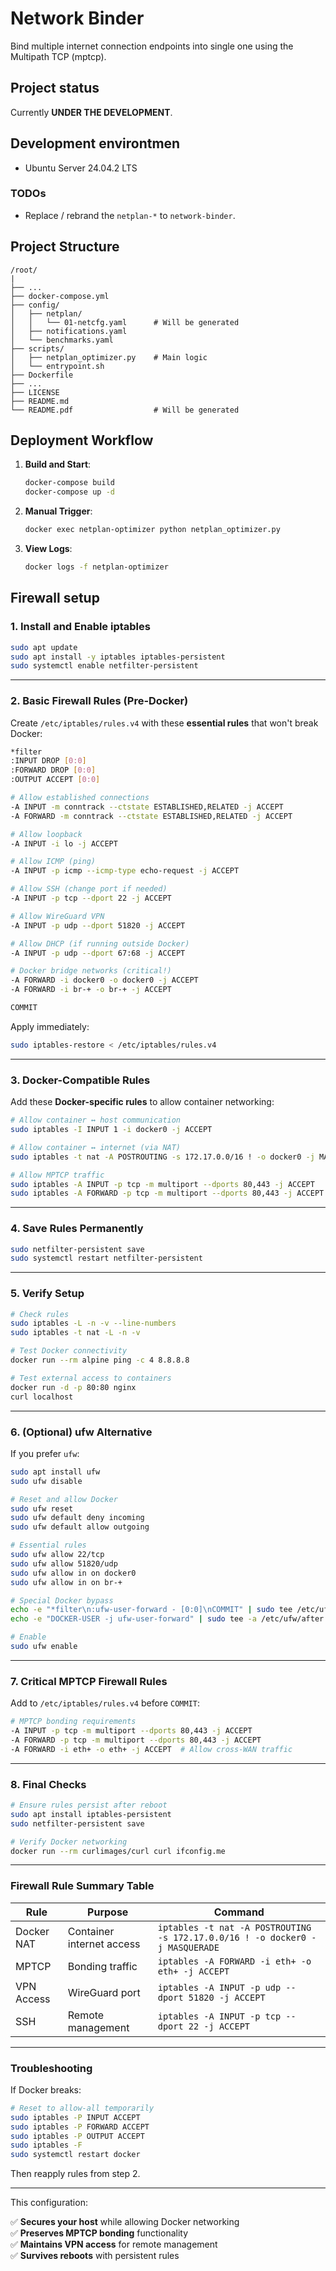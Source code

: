 # Network Binder

Bind multiple internet connection endpoints into single one using the Multipath TCP (mptcp).

## Project status

Currently **UNDER THE DEVELOPMENT**.

## Development environtmen

- Ubuntu Server 24.04.2 LTS

### TODOs

- Replace / rebrand the `netplan-*` to `network-binder`.

## Project Structure

```
/root/
|
├── ...
├── docker-compose.yml
├── config/
│   ├── netplan/
│   │   └── 01-netcfg.yaml      # Will be generated
│   ├── notifications.yaml
│   └── benchmarks.yaml
├── scripts/
│   ├── netplan_optimizer.py    # Main logic
│   └── entrypoint.sh
├── Dockerfile
├── ...
├── LICENSE
├── README.md
└── README.pdf                  # Will be generated
```

## Deployment Workflow

1. **Build and Start**:
   ```bash
   docker-compose build
   docker-compose up -d
   ```

2. **Manual Trigger**:
   ```bash
   docker exec netplan-optimizer python netplan_optimizer.py
   ```

3. **View Logs**:
   ```bash
   docker logs -f netplan-optimizer
   ```

## Firewall setup

### **1. Install and Enable iptables**
```bash
sudo apt update
sudo apt install -y iptables iptables-persistent
sudo systemctl enable netfilter-persistent
```

---

### **2. Basic Firewall Rules (Pre-Docker)**
Create `/etc/iptables/rules.v4` with these **essential rules** that won't break Docker:

```bash
*filter
:INPUT DROP [0:0]
:FORWARD DROP [0:0]
:OUTPUT ACCEPT [0:0]

# Allow established connections
-A INPUT -m conntrack --ctstate ESTABLISHED,RELATED -j ACCEPT
-A FORWARD -m conntrack --ctstate ESTABLISHED,RELATED -j ACCEPT

# Allow loopback
-A INPUT -i lo -j ACCEPT

# Allow ICMP (ping)
-A INPUT -p icmp --icmp-type echo-request -j ACCEPT

# Allow SSH (change port if needed)
-A INPUT -p tcp --dport 22 -j ACCEPT

# Allow WireGuard VPN
-A INPUT -p udp --dport 51820 -j ACCEPT

# Allow DHCP (if running outside Docker)
-A INPUT -p udp --dport 67:68 -j ACCEPT

# Docker bridge networks (critical!)
-A FORWARD -i docker0 -o docker0 -j ACCEPT
-A FORWARD -i br-+ -o br-+ -j ACCEPT

COMMIT
```

Apply immediately:
```bash
sudo iptables-restore < /etc/iptables/rules.v4
```

---

### **3. Docker-Compatible Rules**
Add these **Docker-specific rules** to allow container networking:

```bash
# Allow container ↔ host communication
sudo iptables -I INPUT 1 -i docker0 -j ACCEPT

# Allow container ↔ internet (via NAT)
sudo iptables -t nat -A POSTROUTING -s 172.17.0.0/16 ! -o docker0 -j MASQUERADE

# Allow MPTCP traffic
sudo iptables -A INPUT -p tcp -m multiport --dports 80,443 -j ACCEPT
sudo iptables -A FORWARD -p tcp -m multiport --dports 80,443 -j ACCEPT
```

---

### **4. Save Rules Permanently**
```bash
sudo netfilter-persistent save
sudo systemctl restart netfilter-persistent
```

---

### **5. Verify Setup**
```bash
# Check rules
sudo iptables -L -n -v --line-numbers
sudo iptables -t nat -L -n -v

# Test Docker connectivity
docker run --rm alpine ping -c 4 8.8.8.8

# Test external access to containers
docker run -d -p 80:80 nginx
curl localhost
```

---

### **6. (Optional) ufw Alternative**
If you prefer `ufw`:

```bash
sudo apt install ufw
sudo ufw disable

# Reset and allow Docker
sudo ufw reset
sudo ufw default deny incoming
sudo ufw default allow outgoing

# Essential rules
sudo ufw allow 22/tcp
sudo ufw allow 51820/udp
sudo ufw allow in on docker0
sudo ufw allow in on br-+

# Special Docker bypass
echo -e "*filter\n:ufw-user-forward - [0:0]\nCOMMIT" | sudo tee /etc/ufw/after.rules
echo -e "DOCKER-USER -j ufw-user-forward" | sudo tee -a /etc/ufw/after.rules

# Enable
sudo ufw enable
```

---

### **7. Critical MPTCP Firewall Rules**
Add to `/etc/iptables/rules.v4` before `COMMIT`:

```bash
# MPTCP bonding requirements
-A INPUT -p tcp -m multiport --dports 80,443 -j ACCEPT
-A FORWARD -p tcp -m multiport --dports 80,443 -j ACCEPT
-A FORWARD -i eth+ -o eth+ -j ACCEPT  # Allow cross-WAN traffic
```

---

### **8. Final Checks**
```bash
# Ensure rules persist after reboot
sudo apt install iptables-persistent
sudo netfilter-persistent save

# Verify Docker networking
docker run --rm curlimages/curl curl ifconfig.me
```

---

### **Firewall Rule Summary Table**
| Rule | Purpose | Command |
|------|---------|---------|
| Docker NAT | Container internet access | `iptables -t nat -A POSTROUTING -s 172.17.0.0/16 ! -o docker0 -j MASQUERADE` |
| MPTCP | Bonding traffic | `iptables -A FORWARD -i eth+ -o eth+ -j ACCEPT` |
| VPN Access | WireGuard port | `iptables -A INPUT -p udp --dport 51820 -j ACCEPT` |
| SSH | Remote management | `iptables -A INPUT -p tcp --dport 22 -j ACCEPT` |

---

### **Troubleshooting**
If Docker breaks:
```bash
# Reset to allow-all temporarily
sudo iptables -P INPUT ACCEPT
sudo iptables -P FORWARD ACCEPT
sudo iptables -P OUTPUT ACCEPT
sudo iptables -F
sudo systemctl restart docker
```

Then reapply rules from step 2.

---

This configuration:

✅ **Secures your host** while allowing Docker networking  
✅ **Preserves MPTCP bonding** functionality  
✅ **Maintains VPN access** for remote management  
✅ **Survives reboots** with persistent rules
